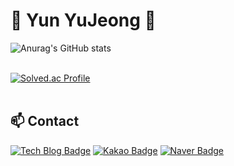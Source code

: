 🌱 Yun YuJeong 🌱
===============

![Anurag's GitHub stats](https://github-readme-stats.vercel.app/api?username=YuJeong-Yun&theme=nord&show_icons=true)
<br><br>

[![Solved.ac Profile](http://mazassumnida.wtf/api/v2/generate_badge?boj=yyj1999)](https://solved.ac/yyj1999)
<br><br>

📫 Contact
------------
[![Tech Blog Badge](http://img.shields.io/badge/-blog-black?style=flat-square&logo=github&link=https://yunyj99.tistory.com/)](https://yunyj99.tistory.com/)
[![Kakao Badge](https://img.shields.io/badge/Kakao-FFCD00?style=flat-square&logo=Kakao&logoColor=white&link=mailto:yunyj99@kakao.com)](mailto:yunyj99@kakao.com)
[![Naver Badge](https://img.shields.io/badge/Naver-03C75A?style=flat-square&logo=Naver&logoColor=white&link=mailto:yunyj99@naver.com)](mailto:yunyj99@naver.com)



<!--
**YuJeong-Yun/YuJeong-Yun** is a ✨ _special_ ✨ repository because its `README.md` (this file) appears on your GitHub profile.

### Hi there 👋

Here are some ideas to get you started:

- 🔭 I’m currently working on ...
- 🌱 I’m currently learning ...
- 👯 I’m looking to collaborate on ...
- 🤔 I’m looking for help with ...
- 💬 Ask me about ...
- 📫 How to reach me: ...
- 😄 Pronouns: ...
- ⚡ Fun fact: ...
-->
